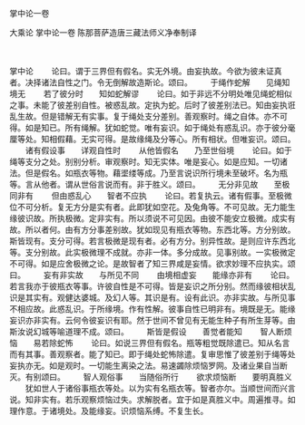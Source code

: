 掌中论一卷


大乘论
掌中论一卷
陈那菩萨造唐三藏法师义净奉制译


　　

掌中论
　　论曰。谓于三界但有假名。实无外境。由妄执故。今欲为彼未证真者。决择诸法自性之门。令无倒解故造斯论。颂曰。
　　于绳作蛇解　　见绳知境无
　　若了彼分时　　知如蛇解谬
　　论曰。如于非远不分明处唯见绳蛇相似之事。未能了彼差别自性。被惑乱故。定执为蛇。后时了彼差别法已。知由妄执诳乱生故。但是错解无有实事。复于绳处支分差别。善观察时。绳之自体。亦不可得。如是知已。所有绳解。犹如蛇觉。唯有妄识。如于绳处有惑乱识。亦于彼分毫厘等处。知相假藉。无实可得。是故缘绳及分等心。所有相状。但唯妄识。颂曰。
　　诸有假设事　　详观自性时
　　从他皆假名　　乃至世俗境
　　论曰。如于绳等支分之处。别别分析。审观察时。知无实体。唯是妄心。如是应知。一切诸法。但是假名。如瓶衣等物。藉埿缕等成。乃至言说识所行境未至破坏。名为瓶等。言从他者。谓从世俗言说而有。非于胜义。颂曰。
　　无分非见故　　至极同非有
　　但由惑乱心　　智者不应执
　　论曰。若复执云。诸有假事。至极微位不可分析。复无方分是实有者。此即犹如空花。及兔角等。不可见故。无力能生缘彼识故。所执极微。定非实有。所以须说不可见因。由彼不能安立极微。成实有故。所以者何。由有方分事差别故。犹如现见有瓶衣等物。东西北等。方分别故。斯皆现有。支分可得。若言极微是现有者。必有方分。别异性故。是则应许东西北等。支分别故。此实极微理不成就。亦非一体。多分成故。见事别故。一实极微定不可得。如是应舍极微之论。是故智者了知三界咸是妄情。欲求妙理不应执实。颂曰。
　　妄有非实故　　与所见不同
　　由境相虚妄　　能缘亦非有
　　论曰。若言我亦于彼瓶衣等事。许彼自性是不可得。皆是妄识之所分别。然而缘彼相状乱识是其实有。观健达婆城。及幻人等。其识是有。设有此识。亦非实故。与所见事不相应故。此惑乱识。于所缘境。作有性解。彼事自性已明非有。境既是无。能缘妄识亦非实有。云何令彼妄识有耶。然于世间不曾见有无能生种子有所生芽等。由斯汝说幻城等喻道理不成。颂曰。
　　斯皆是假设　　善觉者能知
　　智人断烦恼　　易若除蛇怖
　　论曰。如说三界但有假名。瓶等粗觉既除遣已。知从名言而有其事。善观察者。能了知已。即于绳处蛇怖除遣。复审思惟了彼差别于绳等处妄执亦无。如是观时。一切能生离染之法。易速蠲除烦恼罗网。及诸业果自当断灭。有别颂曰。
　　智人观俗事　　当随俗所行
　　欲求烦恼断　　要明真胜义
　　犹如世人于诸俗事瓶衣等处。以为实有名瓶衣等。智者亦尔。当顺世间而兴言说。知非实有。若乐观察烦恼过失。求解脱者。宜于如是真胜义中。周遍推寻。如理作意。于诸境处。及能缘妄。识烦恼系缚。不复生长。

 

